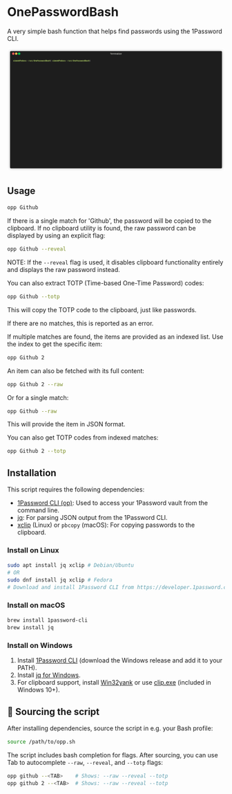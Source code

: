# OnePasswordBash
A very simple bash function that helps find passwords using the 1Password CLI.

![Demo](demo.gif)

## Usage
```bash
opp Github
```

If there is a single match for 'Github', the password will be copied to the clipboard. If no clipboard utility is found, the raw password can be displayed by using an explicit flag:

```bash
opp Github --reveal
```

NOTE: If the `--reveal` flag is used, it disables clipboard functionality entirely and displays the raw password instead.

You can also extract TOTP (Time-based One-Time Password) codes:

```bash
opp Github --totp
```

This will copy the TOTP code to the clipboard, just like passwords.

If there are no matches, this is reported as an error.

If multiple matches are found, the items are provided as an indexed list. Use the index to get the specific item:

```bash
opp Github 2
```

An item can also be fetched with its full content:
```bash
opp Github 2 --raw
```

Or for a single match:
```bash
opp Github --raw
```

This will provide the item in JSON format.

You can also get TOTP codes from indexed matches:
```bash
opp Github 2 --totp
```

## Installation

This script requires the following dependencies:

- [1Password CLI (op)](https://developer.1password.com/docs/cli/): Used to access your 1Password vault from the command line.
- [jq](https://stedolan.github.io/jq/): For parsing JSON output from the 1Password CLI.
- [xclip](https://github.com/astrand/xclip) (Linux) or `pbcopy` (macOS): For copying passwords to the clipboard.

### Install on Linux
```bash
sudo apt install jq xclip # Debian/Ubuntu
# OR
sudo dnf install jq xclip # Fedora
# Download and install 1Password CLI from https://developer.1password.com/docs/cli/get-started/
```

### Install on macOS
```bash
brew install 1password-cli
brew install jq
```

### Install on Windows

1. Install [1Password CLI](https://developer.1password.com/docs/cli/get-started/) (download the Windows release and add it to your PATH).
2. Install [jq for Windows](https://stedolan.github.io/jq/download/).
3. For clipboard support, install [Win32yank](https://github.com/equalsraf/win32yank) or use [clip.exe](https://learn.microsoft.com/en-us/windows-server/administration/windows-commands/clip) (included in Windows 10+).


## 📖 Sourcing the script

After installing dependencies, source the script in e.g. your Bash profile:
```bash
source /path/to/opp.sh
```

The script includes bash completion for flags. After sourcing, you can use Tab to autocomplete `--raw`, `--reveal`, and `--totp` flags:

```bash
opp github --<TAB>    # Shows: --raw --reveal --totp
opp github 2 --<TAB>  # Shows: --raw --reveal --totp
```